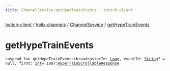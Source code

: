 ```yaml
---
title: ChannelService.getHypeTrainEvents - twitch-client
---
```


[twitch-client](../../index.html) / [helix.channels](../index.html) / [ChannelService](index.html) / [getHypeTrainEvents](./get-hype-train-events.html)

# getHypeTrainEvents

`suspend fun getHypeTrainEvents(broadcasterId: `[`Long`](https://kotlinlang.org/api/latest/jvm/stdlib/kotlin/-long/index.html)`, eventId: `[`String`](https://kotlinlang.org/api/latest/jvm/stdlib/kotlin/-string/index.html)`? = null, first: `[`Int`](https://kotlinlang.org/api/latest/jvm/stdlib/kotlin/-int/index.html)` = 100): `[`HypeTrainScrollableResponse`](../-hype-train-scrollable-response/index.html)